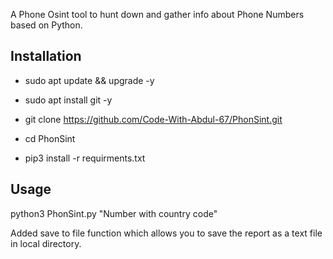 <p>A Phone Osint tool to hunt down and gather info about Phone Numbers based on Python.<p/>

 <h2>Installation</h2/>

- sudo apt update && upgrade -y

- sudo apt install git -y

- git clone https://github.com/Code-With-Abdul-67/PhonSint.git

- cd PhonSint

- pip3 install -r requirments.txt

 <h2>Usage</h2>
  
 python3 PhonSint.py "Number with country code"

 Added save to file function which allows you to save the report as a text file in local directory.

    

